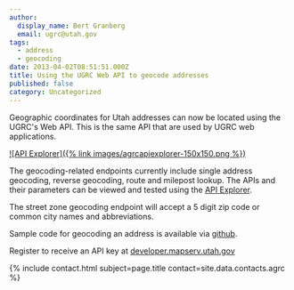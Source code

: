 ```yaml
---
author:
  display_name: Bert Granberg
  email: ugrc@utah.gov
tags:
  - address
  - geocoding
date: 2013-04-02T08:51:51.000Z
title: Using the UGRC Web API to geocode addresses
published: false
category: Uncategorized
---
```


Geographic coordinates for Utah addresses can now be located using the UGRC's Web API. This is the same API that are used by UGRC web applications.

[![API Explorer]({% link images/agrcapiexplorer-150x150.png %})](https://api.mapserv.utah.gov)


The geocoding-related endpoints currently include single address geocoding, reverse geocoding, route and milepost lookup. The APIs and their parameters can be viewed and tested using the [API Explorer](https://api.mapserv.utah.gov).

The street zone geocoding endpoint will accept a 5 digit zip code or common city names and abbreviations.

Sample code for geocoding an address is available via [github](https://github.com/agrc/GeocodingSample).

Register to receive an API key at [developer.mapserv.utah.gov](https://developer.mapserv.utah.gov/AccountAccess)

{% include contact.html subject=page.title contact=site.data.contacts.agrc %}
